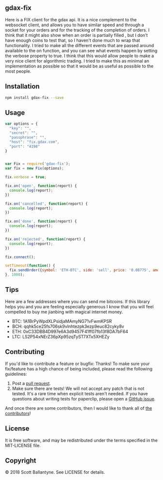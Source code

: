gdax-fix
------------


Here is a FIX client for the gdax api.  It is a nice complement to the websocket client, and allows you to have similar speed and through a socket for your orders and for the tracking of the completion of orders.  I think that it might also show when an order is partially filled , but I don't have enough coins to test that, so I haven't done much to wrap that functionality.  I tried to make all the different events that are passed around available to the on function, and you can see what events happen by setting the verbose property to true.  I think that this would allow people to make a very nice client for algorithmic trading.  I tried to make this as minimal an implementation as possible so that it would be as useful as possible to the most people.  


Installation
------------
```bash
npm install gdax-fix --save
```

Usage
------------

```javascript
var options = {
  "key": "",
  "secret": "",
  "passphrase": "",
  "host": "fix.gdax.com",
  "port": "4198"
}


var Fix = require('gdax-fix');
var fix = new Fix(options);

fix.verbose = true;

fix.on('open', function(report) {
  console.log(report);
})

fix.on('cancelled', function(report) {
  console.log(report);
})

fix.on('done', function(report) {
  console.log(report);
})

fix.on('rejected', function(report) {
  console.log(report);
})

fix.connect();

setTimeout(function() {
  fix.sendOrder({symbol: 'ETH-BTC', side: 'sell', price: '0.08775', amount: 0.12615});
}, 1000);

```

Tips
------------

Here are a few addresses where you can send me bitcoins.  If this library helps you and you are feeling especially generous I know that you will feel compelled to buy me jianbing with magical internet money.  


* BTC: 1A1BrPyWpdXLPsidjaMAmyNG71vFwmKPSR
* BCH: qqhk5ce25fs706sk9vlnhtezpk3ezp9euc82cyky8v
* ETH: 0xC33DBB4D997e6A3d9457F41ff07fb13f8DA7bF64
* LTC: LS2P54xNErZ36pXp95zqTyST7XTx5XHEZy


Contributing
------------

If you'd like to contribute a feature or bugfix: Thanks! To make sure your fix/feature has a high chance of being included, please read the following guidelines:

1. Post a [pull request](https://github.com/ballantyne/gdax-fix/compare/).
2. Make sure there are tests! We will not accept any patch that is not tested.
   It's a rare time when explicit tests aren't needed. If you have questions
   about writing tests for paperclip, please open a
   [GitHub issue](https://github.com/ballantyne/gdax-fix/issues/new).


And once there are some contributors, then I would like to thank all of [the contributors](https://github.com/ballantyne/gdax-fix/graphs/contributors)!


License
-------

It is free software, and may be redistributed under the terms specified in the MIT-LICENSE file.

Copyright
-------
© 2018 Scott Ballantyne. See LICENSE for details.

